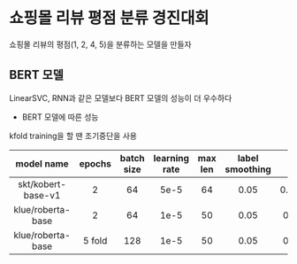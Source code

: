 # 쇼핑몰 리뷰 평점 분류 경진대회

쇼핑몰 리뷰의 평점(1, 2, 4, 5)을 분류하는 모델을 만들자

## BERT 모델

LinearSVC, RNN과 같은 모델보다 BERT 모델의 성능이 더 우수하다

- BERT 모델에 따른 성능

kfold training을 할 땐 조기중단을 사용

|model name|epochs|batch size|learning rate|max len|label smoothing|valid acc|public acc|
|:-:|:-:|:-:|:-:|:-:|:-:|:-:|:-:|
|skt/kobert-base-v1|2|64|5e-5|64|0.05|0.68631|0.68344|
|klue/roberta-base|2|64|1e-5|50|0.05|0.7054|0.68952|
|klue/roberta-base|5 fold|128|1e-5|50|0.05|0.6958|0.69568|
